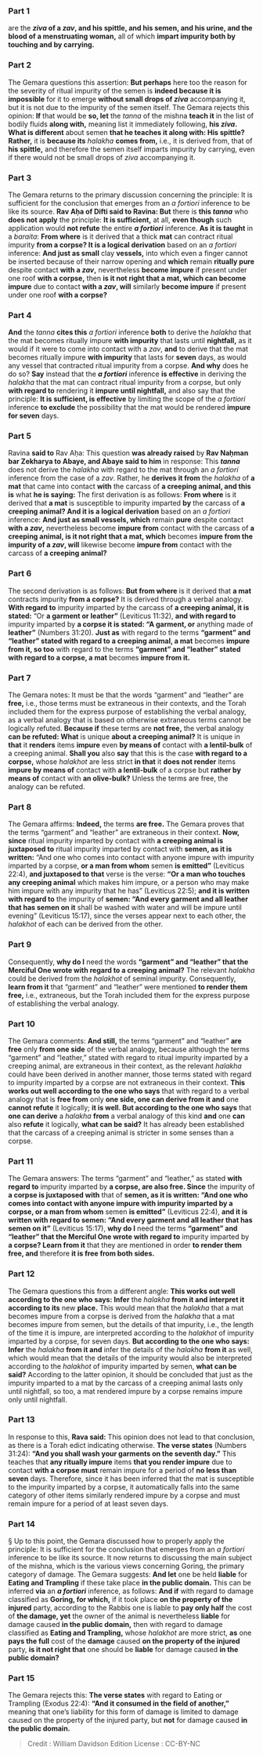
### Part 1
are the <b><i>ziva</i> of a <i>zav</i>, and his spittle, and his semen, and his urine, and the blood of a menstruating woman,</b> all of which <b>impart impurity both by touching and by carrying.</b>

### Part 2
The Gemara questions this assertion: <b>But perhaps</b> here too the reason for the severity of ritual impurity of the semen is <b>indeed because it is impossible</b> for it to emerge <b>without small drops of <i>ziva</i></b> accompanying it, but it is not due to the impurity of the semen itself. The Gemara rejects this opinion: <b>If</b> that would be <b>so, let</b> the <i>tanna</i> of the mishna <b>teach it</b> in the list of bodily fluids <b>along with,</b> meaning list it immediately following, <b>his <i>ziva</i>. What is different</b> about semen <b>that he teaches it along with: His spittle? Rather,</b> it is <b>because its</b> <i>halakha</i> <b>comes from,</b> i.e., it is derived from, that of <b>his spittle,</b> and therefore the semen itself imparts impurity by carrying, even if there would not be small drops of <i>ziva</i> accompanying it.

### Part 3
The Gemara returns to the primary discussion concerning the principle: It is sufficient for the conclusion that emerges from an <i>a fortiori</i> inference to be like its source. <b>Rav Aḥa of Difti said to Ravina: But</b> there is <b>this <i>tanna</i></b> who <b>does not apply</b> the principle: <b>It is sufficient,</b> at all, <b>even though</b> such application would <b>not refute</b> the entire <b><i>a fortiori</i></b> inference. <b>As it is taught</b> in a <i>baraita</i>: <b>From where</b> is it derived that a thick <b>mat</b> can contract ritual impurity <b>from a corpse? It is a logical derivation</b> based on an <i>a fortiori</i> inference: <b>And just as small</b> clay <b>vessels,</b> into which even a finger cannot be inserted because of their narrow opening and <b>which</b> remain <b>ritually pure</b> despite contact <b>with a <i>zav</i>,</b> nevertheless <b>become impure</b> if present under one roof <b>with a corpse,</b> then <b>is it not right that a mat, which can become impure</b> due to contact <b>with a <i>zav</i>, will</b> similarly <b>become impure</b> if present under one roof <b>with a corpse?</b>

### Part 4
<b>And</b> the <i>tanna</i> <b>cites this</b> <i>a fortiori</i> inference <b>both</b> to derive the <i>halakha</i> that the mat becomes ritually impure <b>with impurity</b> that lasts until <b>nightfall,</b> as it would if it were to come into contact with a <i>zav</i>, <b>and</b> to derive that the mat becomes ritually impure <b>with impurity</b> that lasts for <b>seven</b> days, as would any vessel that contracted ritual impurity from a corpse. <b>And why</b> does he do so? <b>Say</b> instead that the <b><i>a fortiori</i></b> inference <b>is effective</b> in deriving the <i>halakha</i> that the mat can contract ritual impurity from a corpse, but only <b>with regard to</b> rendering it <b>impure until nightfall,</b> and also say that the principle: <b>It is sufficient, is effective</b> by limiting the scope of the <i>a fortiori</i> inference <b>to exclude</b> the possibility that the mat would be rendered <b>impure for seven</b> days.

### Part 5
Ravina <b>said to</b> Rav Aḥa: This question <b>was already raised</b> by <b>Rav Naḥman bar Zekharya to Abaye, and Abaye said to him</b> in response: This <b><i>tanna</i></b> does not derive the <i>halakha</i> with regard to the mat through an <i>a fortiori</i> inference from the case of a <i>zav</i>. Rather, he <b>derives it from</b> the <i>halakha</i> of <b>a mat</b> that came into contact <b>with</b> the carcass of <b>a creeping animal, and this is</b> what <b>he is saying:</b> The first derivation is as follows: <b>From where</b> is it derived that <b>a mat</b> is susceptible to impurity imparted <b>by</b> the carcass of <b>a creeping animal? And it is a logical derivation</b> based on an <i>a fortiori</i> inference: <b>And just as small vessels, which</b> remain <b>pure</b> despite contact <b>with a <i>zav</i>,</b> nevertheless become <b>impure from</b> contact with the carcass of <b>a creeping animal, is it not right that a mat, which</b> becomes <b>impure from the impurity of a <i>zav</i>, will</b> likewise become <b>impure from</b> contact with the carcass of <b>a creeping animal?</b>

### Part 6
The second derivation is as follows: <b>But from where</b> is it derived that <b>a mat</b> contracts impurity <b>from a corpse?</b> It is derived through a verbal analogy. <b>With regard to</b> impurity imparted by the carcass of <b>a creeping animal, it is stated:</b> “Or <b>a garment or leather”</b> (Leviticus 11:32), <b>and with regard to</b> impurity imparted by <b>a corpse it is stated: “A garment, or</b> anything made of <b>leather”</b> (Numbers 31:20). <b>Just as</b> with regard to the terms <b>“garment” and “leather” stated with regard to a creeping animal, a mat</b> becomes <b>impure from it, so too</b> with regard to the terms <b>“garment” and “leather” stated with regard to a corpse, a mat</b> becomes <b>impure from it.</b>

### Part 7
The Gemara notes: It must be that the words “garment” and “leather” are <b>free,</b> i.e., those terms must be extraneous in their contexts, and the Torah included them for the express purpose of establishing the verbal analogy, as a verbal analogy that is based on otherwise extraneous terms cannot be logically refuted. <b>Because if</b> these terms are <b>not free,</b> the verbal analogy <b>can be refuted: What</b> is unique <b>about a creeping animal?</b> It is unique in <b>that</b> it <b>renders</b> items <b>impure</b> even <b>by means of</b> contact with <b>a lentil-bulk</b> of a creeping animal. <b>Shall you</b> also <b>say</b> that this is the case <b>with regard to a corpse,</b> whose <i>halakhot</i> are less strict <b>in that</b> it <b>does not render</b> items <b>impure by means of</b> contact with <b>a lentil-bulk</b> of a corpse but <b>rather by means of</b> contact with <b>an olive-bulk?</b> Unless the terms are free, the analogy can be refuted.

### Part 8
The Gemara affirms: <b>Indeed,</b> the terms <b>are free.</b> The Gemara proves that the terms “garment” and “leather” are extraneous in their context. <b>Now, since</b> ritual impurity imparted by contact with <b>a creeping animal is juxtaposed to</b> ritual impurity imparted by contact with <b>semen, as it is written:</b> “And one who comes into contact with anyone impure with impurity imparted by a corpse, <b>or a man from whom</b> semen <b>is emitted”</b> (Leviticus 22:4), <b>and juxtaposed to that</b> verse is the verse: <b>“Or a man who touches any creeping animal</b> which makes him impure, or a person who may make him impure with any impurity that he has” (Leviticus 22:5); <b>and it is written with regard to</b> the impurity of <b>semen: “And every garment and all leather that has semen on it</b> shall be washed with water and will be impure until evening” (Leviticus 15:17), since the verses appear next to each other, the <i>halakhot</i> of each can be derived from the other.

### Part 9
Consequently, <b>why do I</b> need the words <b>“garment” and “leather” that the Merciful One wrote with regard to a creeping animal?</b> The relevant <i>halakha</i> could be derived from the <i>halakhot</i> of seminal impurity. Consequently, <b>learn from it</b> that “garment” and “leather” were mentioned <b>to render them free,</b> i.e., extraneous, but the Torah included them for the express purpose of establishing the verbal analogy.

### Part 10
The Gemara comments: <b>And still,</b> the terms “garment” and “leather” <b>are free</b> only <b>from one side</b> of the verbal analogy, because although the terms “garment” and “leather,” stated with regard to ritual impurity imparted by a creeping animal, are extraneous in their context, as the relevant <i>halakha</i> could have been derived in another manner, those terms stated with regard to impurity imparted by a corpse are not extraneous in their context. <b>This works out well according to the one who says</b> that with regard to a verbal analogy that is <b>free from</b> only <b>one side, one can derive from it and</b> one <b>cannot refute</b> it logically; <b>it is well. But according to the one who says</b> that <b>one can derive</b> a <i>halakha</i> <b>from</b> a verbal analogy of this kind <b>and</b> one <b>can</b> also <b>refute</b> it logically, <b>what can be said?</b> It has already been established that the carcass of a creeping animal is stricter in some senses than a corpse.

### Part 11
The Gemara answers: The terms “garment” and “leather,” as stated <b>with regard to</b> impurity imparted by <b>a corpse, are also free. Since</b> the impurity of <b>a corpse is juxtaposed with</b> that of <b>semen, as it is written: “And one who comes into contact with anyone impure with impurity imparted by a corpse, or a man from whom</b> semen <b>is emitted”</b> (Leviticus 22:4), <b>and it is written with regard to semen: “And every garment and all leather that has semen on it”</b> (Leviticus 15:17), <b>why do I</b> need the terms <b>“garment” and “leather” that the Merciful One wrote with regard to</b> impurity imparted by <b>a corpse? Learn from it</b> that they are mentioned in order <b>to render them free, and</b> therefore <b>it is free from both sides.</b>

### Part 12
The Gemara questions this from a different angle: <b>This works out well according to the one who says: Infer</b> the <i>halakha</i> <b>from it and interpret it according to its</b> new <b>place.</b> This would mean that the <i>halakha</i> that a mat becomes impure from a corpse is derived from the <i>halakha</i> that a mat becomes impure from semen, but the details of that impurity, i.e., the length of the time it is impure, are interpreted according to the <i>halakhot</i> of impurity imparted by a corpse, for seven days. <b>But according to the one who says: Infer</b> the <i>halakha</i> <b>from it and</b> infer the details of the <i>halakha</i> <b>from it</b> as well, which would mean that the details of the impurity would also be interpreted according to the <i>halakhot</i> of impurity imparted by semen, <b>what can be said?</b> According to the latter opinion, it should be concluded that just as the impurity imparted to a mat by the carcass of a creeping animal lasts only until nightfall, so too, a mat rendered impure by a corpse remains impure only until nightfall.

### Part 13
In response to this, <b>Rava said:</b> This opinion does not lead to that conclusion, as there is a Torah edict indicating otherwise. <b>The verse states</b> (Numbers 31:24): <b>“And you shall wash your garments on the seventh day.”</b> This teaches that <b>any ritually impure</b> items <b>that you render impure</b> due to contact <b>with a corpse must</b> remain impure for a period of <b>no less than seven</b> days. Therefore, since it has been inferred that the mat is susceptible to the impurity imparted by a corpse, it automatically falls into the same category of other items similarly rendered impure by a corpse and must remain impure for a period of at least seven days.

### Part 14
§ Up to this point, the Gemara discussed how to properly apply the principle: It is sufficient for the conclusion that emerges from an <i>a fortiori</i> inference to be like its source. It now returns to discussing the main subject of the mishna, which is the various views concerning Goring, the primary category of damage. The Gemara suggests: <b>And let</b> one be held <b>liable</b> for <b>Eating and Trampling</b> if these take place <b>in the public domain.</b> This can be inferred <b>via</b> an <b><i>a fortiori</i></b> inference, as follows: <b>And if</b> with regard to damage classified as <b>Goring, for which,</b> if it took place <b>on the property of the injured</b> party, according to the Rabbis one is liable to <b>pay only half</b> the cost of <b>the damage, yet</b> the owner of the animal is nevertheless <b>liable</b> for damage caused <b>in the public domain,</b> then with regard to damage classified as <b>Eating and Trampling,</b> whose <i>halakhot</i> are more strict, <b>as</b> one <b>pays the full</b> cost of the <b>damage</b> caused <b>on the property of the injured</b> party, <b>is it not right that</b> one should be <b>liable</b> for damage caused <b>in the public domain?</b>

### Part 15
The Gemara rejects this: <b>The verse states</b> with regard to Eating or Trampling (Exodus 22:4): <b>“And it consumed in the field of another,”</b> meaning that one’s liability for this form of damage is limited to damage caused on the property of the injured party, but <b>not</b> for damage caused <b>in the public domain.</b>

>Credit : William Davidson Edition
>License : CC-BY-NC